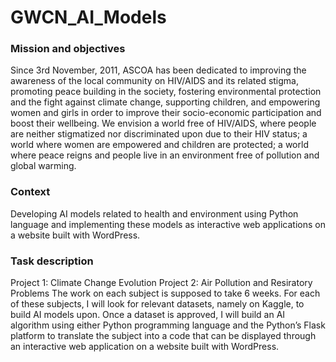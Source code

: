 # GWCN_AI_Models

### Mission and objectives

Since 3rd November, 2011, ASCOA has been dedicated to improving the awareness of the local community on HIV/AIDS and its related stigma, promoting peace building in the society, fostering environmental protection and the fight against climate change, supporting children, and empowering women and girls in order to improve their socio-economic participation and boost their wellbeing. We envision a world free of HIV/AIDS, where people are neither stigmatized nor discriminated upon due to their HIV status; a world where women are empowered and children are protected; a world where peace reigns and people live in an environment free of pollution and global warming.

### Context
Developing AI models related to health and environment using Python language and implementing these models as interactive web applications on a website built with WordPress.

### Task description
Project 1: Climate Change Evolution
Project 2: Air Pollution and Resiratory Problems
The work on each subject is supposed to take 6 weeks.
For each of these subjects, I will look for relevant datasets, namely on Kaggle, to build AI models upon.
Once a dataset is approved, I will build an AI algorithm using either Python programming language and the Python’s Flask platform to translate the subject into a code that can be displayed through an interactive web application on a website built with WordPress.

